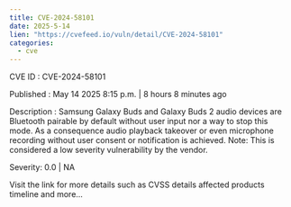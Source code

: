 ```yaml
---
title: CVE-2024-58101
date: 2025-5-14
lien: "https://cvefeed.io/vuln/detail/CVE-2024-58101"
categories:
  - cve
---
```


CVE ID : CVE-2024-58101

Published :  May 14
2025
8:15 p.m. | 8 hours
8 minutes ago

Description : Samsung Galaxy Buds and Galaxy Buds 2 audio devices are Bluetooth pairable by default without user input nor a way to stop this mode. As a consequence
audio playback takeover or even microphone recording without user consent or notification is achieved. Note: This is considered a low severity vulnerability by the vendor.

Severity: 0.0 | NA

Visit the link for more details
such as CVSS details
affected products
timeline
and more...
